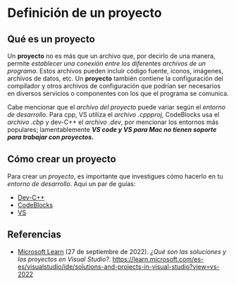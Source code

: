 # Definición de un proyecto

## Qué es un proyecto

Un **proyecto** no es más que un archivo que, por decirlo de una manera, permite _establecer una conexión entre los diferentes archivos de un programa_. Estos archivos pueden incluir código fuente, iconos, imágenes, archivos de datos, etc. Un **proyecto** también contiene la configuración del compilador y otros archivos de configuración que podrían ser necesarios en diversos servicios o componentes con los que el programa se comunica.

Cabe mencionar que el _archivo del proyecto_ puede variar según el _entorno de desarrollo_. Para cpp, VS utiliza el _archivo .cppproj_, CodeBlocks usa el _archivo .cbp_ y dev-C++ el _archivo .dev_, por mencionar los entornos más populares; lamentablemente **_VS code y VS para Mac no tienen soporte para trabajar con proyectos_.**

## Cómo crear un proyecto

Para crear un _proyecto_, es importante que investigues cómo hacerlo en tu _entorno de desarrollo_. Aquí un par de guías:

- [Dev-C++](https://docplayer.es/2210961-Mi-primer-proyecto-en-dev-c.html)
- [CodeBlocks](https://aprendiendoprogramacion.wordpress.com/2010/12/17/tutorial-crear-proyecto-en-codeblocks/)
- [VS](https://learn.microsoft.com/es-es/visualstudio/ide/create-new-project?view=vs-2022)

## Referencias

- [Microsoft Learn](https://learn.microsoft.com/es-MX/) (27 de septiembre de 2022). _¿Qué son las soluciones y los proyectos en Visual Studio?_. https://learn.microsoft.com/es-es/visualstudio/ide/solutions-and-projects-in-visual-studio?view=vs-2022
